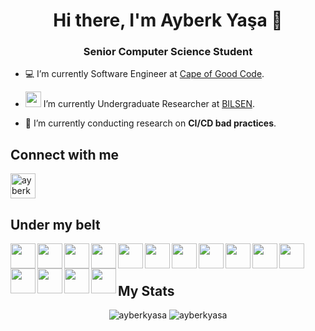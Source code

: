 <h1 align="center">Hi there, I'm Ayberk Yaşa 👋</h1>
<h3 align="center">Senior Computer Science Student</h3>

- 💻 I’m currently Software Engineer at [Cape of Good Code](https://capeofgoodcode.com/).

- <img src="https://bilsen.cs.bilkent.edu.tr/img/bilsen-logo-circled.png" style="width:25px;"> I’m currently Undergraduate Researcher at [BILSEN](https://bilsen.cs.bilkent.edu.tr/).

- 📑 I’m currently conducting research on **CI/CD bad practices**.


## Connect with me
<p align="left">
  <a href="https://linkedin.com/in/ayberkyasa" target="blank"><img align="center" src="https://cdn.jsdelivr.net/gh/devicons/devicon/icons/linkedin/linkedin-original.svg" alt="ayberkyasa" width="40" /></a>
</p>

## Under my belt
<img align="left" src="https://cdn.jsdelivr.net/gh/devicons/devicon/icons/java/java-original.svg" width="40"/>
<img align="left" src="https://cdn.jsdelivr.net/gh/devicons/devicon/icons/python/python-original.svg" width="40"/>
<img align="left" src="https://cdn.jsdelivr.net/gh/devicons/devicon/icons/javascript/javascript-plain.svg" width="40"/>
<img align="left" src="https://cdn.jsdelivr.net/gh/devicons/devicon/icons/typescript/typescript-plain.svg" width="40"/>
<img align="left" src="https://cdn.jsdelivr.net/gh/devicons/devicon/icons/spring/spring-original.svg" width="40"/>
<img align="left" src="https://cdn.jsdelivr.net/gh/devicons/devicon/icons/django/django-plain.svg" width="40"/>
<img align="left" src="https://cdn.jsdelivr.net/gh/devicons/devicon/icons/flask/flask-original.svg" width="40"/>
<img align="left" src="https://cdn.jsdelivr.net/gh/devicons/devicon/icons/vuejs/vuejs-original.svg" width="40"/>
<img align="left" src="https://cdn.jsdelivr.net/gh/devicons/devicon/icons/vuetify/vuetify-original.svg" width="40"/>
<img align="left" src="https://cdn.jsdelivr.net/gh/devicons/devicon/icons/angularjs/angularjs-original.svg" width="40"/>
<img align="left" src="https://cdn.jsdelivr.net/gh/devicons/devicon/icons/docker/docker-plain.svg" width="40"/>
<img align="left" src="https://cdn.jsdelivr.net/gh/devicons/devicon/icons/mysql/mysql-original-wordmark.svg" width="40"/>
<img align="left" src="https://cdn.jsdelivr.net/gh/devicons/devicon/icons/postgresql/postgresql-original-wordmark.svg" width="40"/>
<img align="left" src="https://cdn.jsdelivr.net/gh/devicons/devicon/icons/oracle/oracle-original.svg" width="40"/>
<img align="left" src="https://cdn.jsdelivr.net/gh/devicons/devicon/icons/mongodb/mongodb-original-wordmark.svg" width="40"/>
<br/>
<br/>

## My Stats
<p align="center">
  <img src="https://github-readme-stats.vercel.app/api?username=ayberkyasa&count_private=true&show_icons=true&theme=gotham" alt="ayberkyasa" />
  <img src="https://github-readme-streak-stats.herokuapp.com/?user=ayberkyasa&theme=gotham" alt="ayberkyasa" />
</p>
